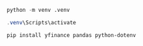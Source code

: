 ```python
python -m venv .venv
```
```powershell
.venv\Scripts\activate
```
```powershell
pip install yfinance pandas python-dotenv
```